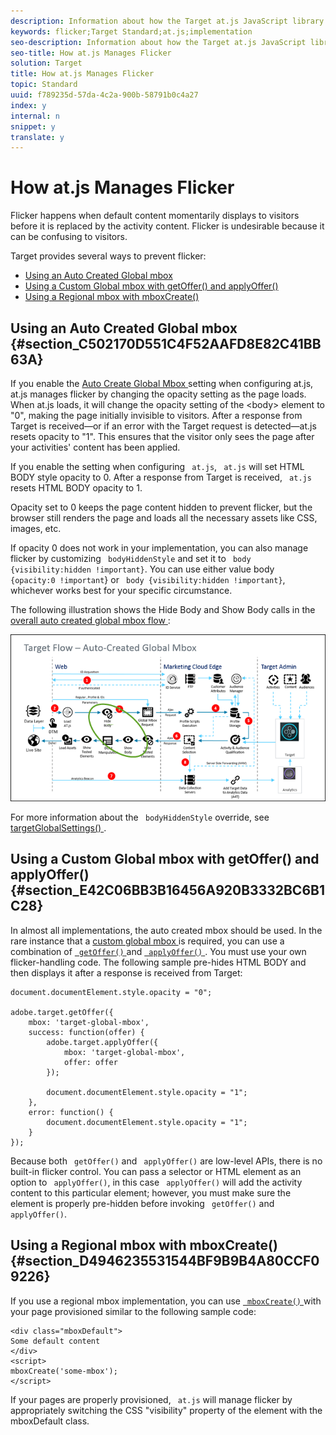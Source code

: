```yaml
---
description: Information about how the Target at.js JavaScript library prevents flicker during page or app load.
keywords: flicker;Target Standard;at.js;implementation
seo-description: Information about how the Target at.js JavaScript library prevents flicker during page or app load.
seo-title: How at.js Manages Flicker
solution: Target
title: How at.js Manages Flicker
topic: Standard
uuid: f789235d-57da-4c2a-900b-58791b0c4a27
index: y
internal: n
snippet: y
translate: y
---
```


# How at.js Manages Flicker

Flicker happens when default content momentarily displays to visitors before it is replaced by the activity content. Flicker is undesirable because it can be confusing to visitors. 

Target provides several ways to prevent flicker: 


* [ Using an Auto Created Global mbox ](../c_seting_up_target/c_implementing_target/c_target-atjs-implementation/c_manage-flicker-with-atjs.md#section_C502170D551C4F52AAFD8E82C41BB63A)
* [ Using a Custom Global mbox with getOffer() and applyOffer() ](../c_seting_up_target/c_implementing_target/c_target-atjs-implementation/c_manage-flicker-with-atjs.md#section_E42C06BB3B16456A920B3332BC6B1C28)
* [ Using a Regional mbox with mboxCreate() ](../c_seting_up_target/c_implementing_target/c_target-atjs-implementation/c_manage-flicker-with-atjs.md#section_D4946235531544BF9B9B4A80CCF09226)


## Using an Auto Created Global mbox {#section_C502170D551C4F52AAFD8E82C41BB63A}

If you enable the [ Auto Create Global Mbox ](../c_seting_up_target/c_implementing_target/c_understanding-global-mbox.md#concept_76AC0EC995A048238F3220F53773DB13) setting when configuring at.js, at.js manages flicker by changing the opacity setting as the page loads. When at.js loads, it will change the opacity setting of the &lt;body&gt; element to "0", making the page initially invisible to visitors. After a response from Target is received—or if an error with the Target request is detected—at.js resets opacity to "1". This ensures that the visitor only sees the page after your activities' content has been applied. 

If you enable the setting when configuring ` at.js`, ` at.js` will set HTML BODY style opacity to 0. After a response from Target is received, ` at.js` resets HTML BODY opacity to 1. 

Opacity set to 0 keeps the page content hidden to prevent flicker, but the browser still renders the page and loads all the necessary assets like CSS, images, etc. 

If opacity 0 does not work in your implementation, you can also manage flicker by customizing ` bodyHiddenStyle` and set it to ` body {visibility:hidden !important}`. You can use either value body ` {opacity:0 !important`} or ` body {visibility:hidden !important}`, whichever works best for your specific circumstance. 

The following illustration shows the Hide Body and Show Body calls in the [ overall auto created global mbox flow ](../c_seting_up_target/c_implementing_target/c_target-atjs-implementation/c_how_atjs_works.md#concept_7B5951B4394D4478B01FE80D57735F8B): 

![](../../../assets/target-flow2.png) 

For more information about the ` bodyHiddenStyle` override, see [ targetGlobalSettings() ](../c_seting_up_target/c_implementing_target/c_target-atjs-implementation/cmp_at.js_Functions.md#concept_8DACBC47ABDE4279BB102B42609FE506). 

## Using a Custom Global mbox with getOffer() and applyOffer() {#section_E42C06BB3B16456A920B3332BC6B1C28}

In almost all implementations, the auto created mbox should be used. In the rare instance that a [ custom global mbox ](../c_seting_up_target/c_implementing_target/c_understanding-global-mbox/t_customize-global-mbox.md#task_8FE8D068DE924B3B96A784643015D830) is required, you can use a combination of [ ` getOffer()` ](../c_seting_up_target/c_implementing_target/c_target-atjs-implementation/cmp_at.js_Functions.md#reference_C81525D1598A4A1199740DCAB81A7FDF) and [ ` applyOffer()` ](../c_seting_up_target/c_implementing_target/c_target-atjs-implementation/cmp_at.js_Functions.md#reference_BBE83F513B5B4E03BBC3F50D90864245). You must use your own flicker-handling code. The following sample pre-hides HTML BODY and then displays it after a response is received from Target: 


```
document.documentElement.style.opacity = "0"; 
  
adobe.target.getOffer({ 
    mbox: 'target-global-mbox', 
    success: function(offer) { 
        adobe.target.applyOffer({ 
            mbox: 'target-global-mbox', 
            offer: offer 
        }); 
  
        document.documentElement.style.opacity = "1"; 
    }, 
    error: function() { 
        document.documentElement.style.opacity = "1";         
    } 
});
```


Because both ` getOffer()` and ` applyOffer()` are low-level APIs, there is no built-in flicker control. You can pass a selector or HTML element as an option to ` applyOffer()`, in this case ` applyOffer()` will add the activity content to this particular element; however, you must make sure the element is properly pre-hidden before invoking ` getOffer()` and ` applyOffer()`. 

## Using a Regional mbox with mboxCreate() {#section_D4946235531544BF9B9B4A80CCF09226}

If you use a regional mbox implementation, you can use [ ` mboxCreate()` ](../c_seting_up_target/c_implementing_target/c_target-atjs-implementation/cmp_at.js_Functions.md#reference_E68805FE86C64792B2066DB17B253D74) with your page provisioned similar to the following sample code: 


```
<div class="mboxDefault"> 
Some default content 
</div> 
<script> 
mboxCreate('some-mbox'); 
</script> 

```


If your pages are properly provisioned, ` at.js` will manage flicker by appropriately switching the CSS "visibility" property of the element with the mboxDefault class. 
